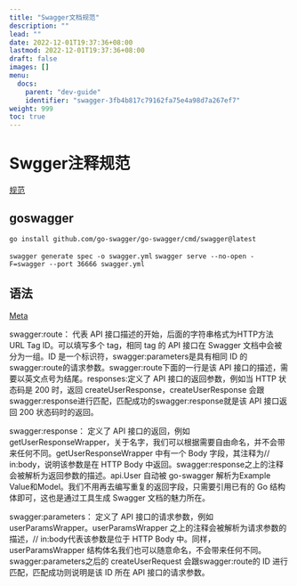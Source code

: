 ```yaml
---
title: "Swagger文档规范"
description: ""
lead: ""
date: 2022-12-01T19:37:36+08:00
lastmod: 2022-12-01T19:37:36+08:00
draft: false
images: []
menu:
  docs:
    parent: "dev-guide"
    identifier: "swagger-3fb4b817c79162fa75e4a98d7a267ef7"
weight: 999
toc: true
---
```


# Swgger注释规范

[规范](https://github.com/swaggo/swag/blob/master/README_zh-CN.md)

## goswagger
`go install github.com/go-swagger/go-swagger/cmd/swagger@latest`

`swagger generate spec -o swagger.yml`
`swagger serve --no-open -F=swagger --port 36666 swagger.yml`

## 语法

[Meta](https://goswagger.io/use/spec/meta.html)

swagger:route：
代表 API 接口描述的开始，后面的字符串格式为HTTP方法 URL Tag ID。可以填写多个 tag，相同 tag 的 API 接口在 Swagger 文档中会被分为一组。ID 是一个标识符，swagger:parameters是具有相同 ID 的swagger:route的请求参数。swagger:route下面的一行是该 API 接口的描述，需要以英文点号为结尾。responses:定义了 API 接口的返回参数，例如当 HTTP 状态码是 200 时，返回 createUserResponse，createUserResponse 会跟swagger:response进行匹配，匹配成功的swagger:response就是该 API 接口返回 200 状态码时的返回。

swagger:response：
定义了 API 接口的返回，例如 getUserResponseWrapper，关于名字，我们可以根据需要自由命名，并不会带来任何不同。getUserResponseWrapper 中有一个 Body 字段，其注释为// in:body，说明该参数是在 HTTP Body 中返回。swagger:response之上的注释会被解析为返回参数的描述。api.User 自动被 go-swagger 解析为Example Value和Model。我们不用再去编写重复的返回字段，只需要引用已有的 Go 结构体即可，这也是通过工具生成 Swagger 文档的魅力所在。

swagger:parameters：
定义了 API 接口的请求参数，例如 userParamsWrapper。userParamsWrapper 之上的注释会被解析为请求参数的描述，// in:body代表该参数是位于 HTTP Body 中。同样，userParamsWrapper 结构体名我们也可以随意命名，不会带来任何不同。swagger:parameters之后的 createUserRequest 会跟swagger:route的 ID 进行匹配，匹配成功则说明是该 ID 所在 API 接口的请求参数。